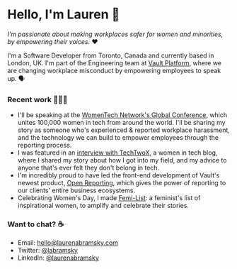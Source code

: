 <h1>Hello, I'm Lauren 👋</h1>

*I’m passionate about making workplaces safer for women and minorities, by empowering their voices.* ❤️ 

I'm a Software Developer from Toronto, Canada and currently based in London, UK. I'm part of the Engineering team at [Vault Platform](http://vaultplatform.com), where we are changing workplace misconduct by empowering employees to speak up. 🗣 


### Recent work 👩🏻‍💻  

* I'll be speaking at the [WomenTech Network's Global Conference](https://www.womentech.net/speaker/Lauren/Abramsky/57900), which unites 100,000 women in tech from around the world. I'll be sharing my story as someone who's experienced & reported workplace harassment, and the technology we can build to empower employees through the reporting process.
* I was featured in an [interview with TechTwoX](https://techtwox.com/lauren-abramsky/), a women in tech blog, where I shared my story about how I got into my field, and my advice to anyone that's ever felt they don't belong in tech.
* I'm incredibly proud to have led the front-end development of Vault's newest product, [Open Reporting](https://vaultplatform.com/vault-open-reporting-enables-speak-up-platform-for-entire-business-ecosystem), which gives the power of reporting to our clients' entire business ecosystems.
* Celebrating Women's Day, I made [Femi-List](http://www.laurenabramsky.com/femi-list/): a feminist's list of inspirational women, to amplify and celebrate their stories.

### Want to chat? ☕️

* Email: [hello@laurenabramsky.com](mailto:hello@laurenabramsky.com)
* Twitter: [@labramsky](https://twitter.com/labramsky)
* LinkedIn: [@laurenabramsky](https://www.linkedin.com/in/laurenabramsky/)



<!--
**labramsky/labramsky** is a ✨ _special_ ✨ repository because its `README.md` (this file) appears on your GitHub profile.

Here are some ideas to get you started:

- 🔭 I’m currently working on ...
- 🌱 I’m currently learning ...
- 👯 I’m looking to collaborate on ...
- 🤔 I’m looking for help with ...
- 💬 Ask me about ...
- 📫 How to reach me: ...
- 😄 Pronouns: ...
- ⚡ Fun fact: ...
-->
